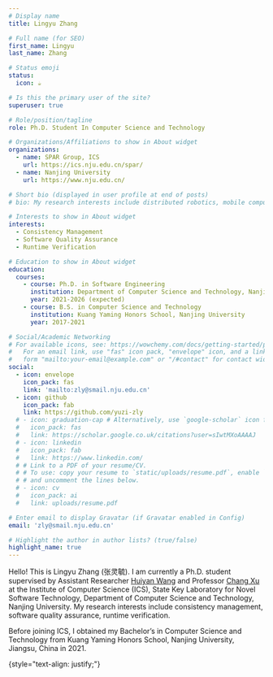 ```yaml
---
# Display name
title: Lingyu Zhang

# Full name (for SEO)
first_name: Lingyu
last_name: Zhang

# Status emoji
status:
  icon: ☕️

# Is this the primary user of the site?
superuser: true

# Role/position/tagline
role: Ph.D. Student In Computer Science and Technology

# Organizations/Affiliations to show in About widget
organizations:
  - name: SPAR Group, ICS
    url: https://ics.nju.edu.cn/spar/
  - name: Nanjing University
    url: https://www.nju.edu.cn/

# Short bio (displayed in user profile at end of posts)
# bio: My research interests include distributed robotics, mobile computing and programmable matter.

# Interests to show in About widget
interests:
  - Consistency Management
  - Software Quality Assurance
  - Runtime Verification

# Education to show in About widget
education:
  courses:
    - course: Ph.D. in Software Engineering
      institution: Department of Computer Science and Technology, Nanjing University
      year: 2021-2026 (expected)
    - course: B.S. in Computer Science and Technology
      institution: Kuang Yaming Honors School, Nanjing University
      year: 2017-2021

# Social/Academic Networking
# For available icons, see: https://wowchemy.com/docs/getting-started/page-builder/#icons
#   For an email link, use "fas" icon pack, "envelope" icon, and a link in the
#   form "mailto:your-email@example.com" or "/#contact" for contact widget.
social:
  - icon: envelope
    icon_pack: fas
    link: 'mailto:zly@smail.nju.edu.cn'
  - icon: github
    icon_pack: fab
    link: https://github.com/yuzi-zly
  # - icon: graduation-cap # Alternatively, use `google-scholar` icon from `ai` icon pack
  #   icon_pack: fas
  #   link: https://scholar.google.co.uk/citations?user=sIwtMXoAAAAJ
  # - icon: linkedin
  #   icon_pack: fab
  #   link: https://www.linkedin.com/
  # # Link to a PDF of your resume/CV.
  # # To use: copy your resume to `static/uploads/resume.pdf`, enable `ai` icons in `params.yaml`,
  # # and uncomment the lines below.
  # - icon: cv
  #   icon_pack: ai
  #   link: uploads/resume.pdf

# Enter email to display Gravatar (if Gravatar enabled in Config)
email: 'zly@smail.nju.edu.cn'

# Highlight the author in author lists? (true/false)
highlight_name: true
---
```


Hello! This is Lingyu Zhang (张灵毓). I am currently a Ph.D. student supervised by Assistant Researcher [Huiyan Wang](http://www.why.ink:8080) and Professor [Chang Xu](https://cs.nju.edu.cn/changxu/index.htm) at the Institute of Computer Science (ICS), State Key Laboratory for Novel Software Technology, Department of Computer Science and Technology, Nanjing University. My research interests include consistency management, software quality assurance, runtime verification.

Before joining ICS, I obtained my Bachelor’s in Computer Science and Technology from Kuang Yaming Honors School, Nanjing University, Jiangsu, China in 2021.

{style="text-align: justify;"}
